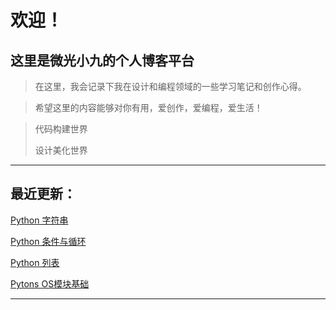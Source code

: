 # 欢迎！

## 这里是微光小九的个人博客平台

> 在这里，我会记录下我在设计和编程领域的一些学习笔记和创作心得。

> 希望这里的内容能够对你有用，爱创作，爱编程，爱生活！

> 代码构建世界
> 
> 设计美化世界

---

## 最近更新：

[Python 字符串](http://weiguang19.xyz/Program/index.html#/Python/PythonString)

[Python 条件与循环](http://weiguang19.xyz/Program/index.html#/Python/PythonCondition)

[Python 列表](http://weiguang19.xyz/Program/index.html#/Python/PythonList)

[Pytons OS模块基础](http://weiguang19.xyz/Program/index.html#/Python/PythonOsModule)

---
<!-- <div
style="position: relative; padding: 30% 45%;">

<iframe
style="position: absolute; width: 100%; height: 100%; left: 0; top: 0;"
src="https://player.bilibili.com/player.html?aid=76053337&;bvid=BV11J41127DF&cid=130096191&page=1&as_wide=1&high_quality=1&danmaku=0"
frameborder="no"
scrolling="no">

</iframe>
</div> 
代码的含义：

    >> page -> 起始下标为 1 (默认值也是为1)

    >> as_wide -> 是否宽屏 【1: 宽屏, 0: 小屏】

    >> high_quality -> 是否高清 【1: 高清(最高1080p) / 0: 最低视频质量(默认)】

    >> danmaku -> 是否开启弹幕 【1: 开启(默认), 0: 关闭】

    >> allowfullscreen -> allowfullscreen= "ture" 允许全屏，使用该参数可以在浏览器中全屏播放

-->
